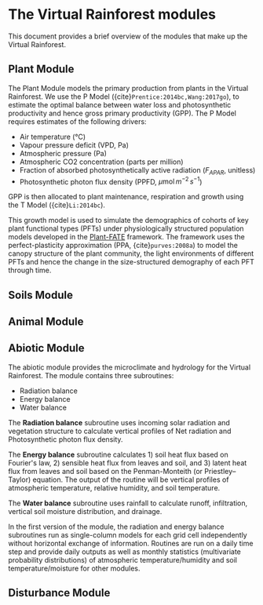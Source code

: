 # The Virtual Rainforest modules

This document provides a brief overview of the modules that make up the Virtual Rainforest.


## Plant Module

The Plant Module models the primary production from plants in the Virtual
Rainforest. We use the P Model ({cite}`Prentice:2014bc,Wang:2017go`), to
estimate the optimal balance between water loss and photosynthetic productivity
and hence gross primary productivity (GPP). The P Model requires estimates of
the following drivers:

* Air temperature (°C)
* Vapour pressure deficit (VPD, Pa)
* Atmospheric pressure (Pa)
* Atmospheric CO2 concentration (parts per million)
* Fraction of absorbed photosynthetically active radiation ($F_{APAR}$,
  unitless)
* Photosynthetic photon flux density (PPFD, $\mu \text{mol}\, m^{-2}\, s^{-1}$)

GPP is then allocated to plant maintenance, respiration and growth using the T
Model ({cite}`Li:2014bc`). 

This growth model is used to simulate the demographics of cohorts of key
plant functional types (PFTs) under physiologically structured population models
developed in the [Plant-FATE](https://jaideep777.github.io/libpspm/) framework.
The framework uses the perfect-plasticity approximation (PPA,
{cite}`purves:2008a`) to model the canopy structure of the plant community, the
light environments of different PFTs and hence the change in the size-structured
demography of each PFT through time.

## Soils Module

## Animal Module

## Abiotic Module
The abiotic module provides the microclimate and hydrology for the Virtual Rainforest. The module contains three subroutines:

* Radiation balance
* Energy balance
* Water balance

The <b>Radiation balance</b> subroutine uses incoming solar radiation and vegetation structure to calculate vertical profiles of Net radiation and Photosynthetic photon flux density.

The <b>Energy balance</b> subroutine calculates 1) soil heat flux based on Fourier's law, 2) sensible heat flux from leaves and soil, and 3) latent heat flux from leaves and soil based on the Penman-Monteith (or Priestley–Taylor) equation. The output of the routine will be vertical profiles of atmospheric temperature, relative humidity, and soil temperature.

The <b>Water balance</b> subroutine uses rainfall to calculate runoff, infiltration, vertical soil moisture distribution, and drainage.

In the first version of the module, the radiation and energy balance subroutines run as single-column models for each grid cell independently without horizontal exchange of information. Routines are run on a daily time step and provide daily outputs as well as monthly statistics (multivariate probability distributions) of atmospheric temperature/humidity and soil temperature/moisture for other modules.




## Disturbance Module
